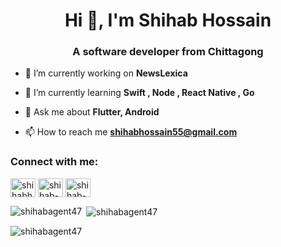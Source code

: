 <h1 align="center">Hi 👋, I'm Shihab Hossain</h1>
<h3 align="center">A software developer from Chittagong</h3>

- 🔭 I’m currently working on **NewsLexica**

- 🌱 I’m currently learning **Swift , Node , React Native , Go**

- 💬 Ask me about **Flutter, Android**

- 📫 How to reach me **shihabhossain55@gmail.com**

<h3 align="left">Connect with me:</h3>
<p align="left">
<a href="https://twitter.com/shihabh01347943" target="blank"><img align="center" src="https://raw.githubusercontent.com/rahuldkjain/github-profile-readme-generator/master/src/images/icons/Social/twitter.svg" alt="shihabh01347943" height="30" width="40" /></a>
<a href="https://linkedin.com/in/shihab-hossain-47b74b1b9" target="blank"><img align="center" src="https://raw.githubusercontent.com/rahuldkjain/github-profile-readme-generator/master/src/images/icons/Social/linked-in-alt.svg" alt="shihab-hossain-47b74b1b9" height="30" width="40" /></a>
<a href="https://fb.com/shihab-hossain/pfbid02joir6swrmidbmrr9rdstkfpcdmvwk11nctm1bfycvwcrzrdseuvvdvgczkagdqbbl/" target="blank"><img align="center" src="https://raw.githubusercontent.com/rahuldkjain/github-profile-readme-generator/master/src/images/icons/Social/facebook.svg" alt="shihab-hossain/pfbid02joir6swrmidbmrr9rdstkfpcdmvwk11nctm1bfycvwcrzrdseuvvdvgczkagdqbbl/" height="30" width="40" /></a>
</p>


<p><img align="left" src="https://github-readme-stats.vercel.app/api/top-langs?username=shihabagent47&show_icons=true&locale=en&layout=compact" alt="shihabagent47" /></p>

<p>&nbsp;<img align="center" src="https://github-readme-stats.vercel.app/api?username=shihabagent47&show_icons=true&locale=en" alt="shihabagent47" /></p>

<p><img align="center" src="https://github-readme-streak-stats.herokuapp.com/?user=shihabagent47&" alt="shihabagent47" /></p>
